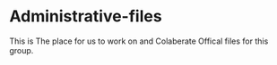 Administrative-files
====================
This is The place for us to work on and Colaberate Offical files for this group.
